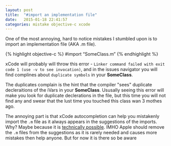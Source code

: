 ```yaml
---
layout: post
title:  "#import an implementation file"
date:   2015-01-18 22:41:57
categories: mistake objective-c xcode
---
```

One of the most annoying, hard to notice mistakes I stumbled upon is to import an implementation file (AKA .m file). 

{% highlight objective-c %}
#import “SomeClass.m”
{% endhighlight %}

xCode will probably will throw this error - `Linker command failed with exit code 1 (use -v to see invocation)`, and in the issues navigator you will find complines about `duplicate symbols` in your **SomeClass**.

The duplicates complain is the hint that the compiler "sees" duplicate decleraitions of the iVars in your **SomeClass**. Ususally seeing this error will make you look for duplicate declerations in the file, but this time you will not find any and swear that the lust time you touched this class wan 3 mothes ago. 

The annoying part is that xCode autocompletion can help you mistakenly import the `.m` file as it always appears in the suggestions of the imports. Why? Maybe because it is [technically possible][link-1]. IMHO Apple should remove the `.m` files from the suggestions as it is rarely needed and causes more mistakes then help anyone. But for now it is there so be aware 

[link-1]: http://stackoverflow.com/questions/9808011/import-an-m-file 